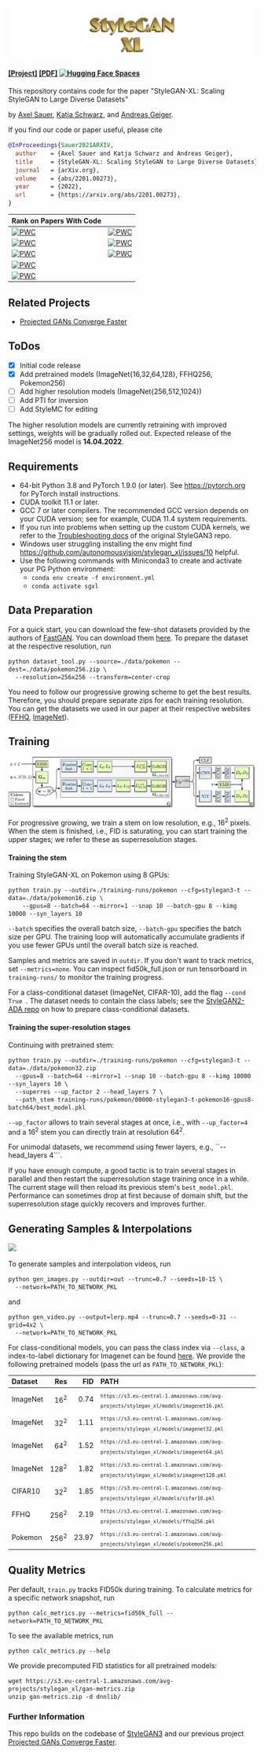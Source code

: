 <img src="misc/banner.png">


#### [[Project]](https://sites.google.com/view/stylegan-xl/)    [[PDF]](https://arxiv.org/abs/2202.00273)    [![Hugging Face Spaces](https://img.shields.io/badge/%F0%9F%A4%97%20Hugging%20Face-Spaces-blue)](https://huggingface.co/spaces/hysts/StyleGAN-XL)


This repository contains code for the paper "StyleGAN-XL: Scaling StyleGAN to Large Diverse Datasets"

by [Axel Sauer](https://axelsauer.com/), [Katja Schwarz](https://katjaschwarz.github.io/), and [Andreas Geiger](http://www.cvlibs.net/).


If you find our code or paper useful, please cite
```bibtex
@InProceedings{Sauer2021ARXIV,
  author    = {Axel Sauer and Katja Schwarz and Andreas Geiger},
  title     = {StyleGAN-XL: Scaling StyleGAN to Large Diverse Datasets},
  journal   = {arXiv.org},
  volume    = {abs/2201.00273},
  year      = {2022},
  url       = {https://arxiv.org/abs/2201.00273},
}
```

|Rank on Papers With Code|  &nbsp;
 :---  |  :---  
 [![PWC](https://img.shields.io/endpoint.svg?url=https://paperswithcode.com/badge/stylegan-xl-scaling-stylegan-to-large-diverse/image-generation-on-imagenet-32x32)](https://paperswithcode.com/sota/image-generation-on-imagenet-32x32?p=stylegan-xl-scaling-stylegan-to-large-diverse)|[![PWC](https://img.shields.io/endpoint.svg?url=https://paperswithcode.com/badge/stylegan-xl-scaling-stylegan-to-large-diverse/image-generation-on-cifar-10)](https://paperswithcode.com/sota/image-generation-on-cifar-10?p=stylegan-xl-scaling-stylegan-to-large-diverse)
[![PWC](https://img.shields.io/endpoint.svg?url=https://paperswithcode.com/badge/stylegan-xl-scaling-stylegan-to-large-diverse/image-generation-on-imagenet-64x64)](https://paperswithcode.com/sota/image-generation-on-imagenet-64x64?p=stylegan-xl-scaling-stylegan-to-large-diverse)|[![PWC](https://img.shields.io/endpoint.svg?url=https://paperswithcode.com/badge/stylegan-xl-scaling-stylegan-to-large-diverse/image-generation-on-ffhq-256-x-256)](https://paperswithcode.com/sota/image-generation-on-ffhq-256-x-256?p=stylegan-xl-scaling-stylegan-to-large-diverse)
[![PWC](https://img.shields.io/endpoint.svg?url=https://paperswithcode.com/badge/stylegan-xl-scaling-stylegan-to-large-diverse/image-generation-on-imagenet-128x128)](https://paperswithcode.com/sota/image-generation-on-imagenet-128x128?p=stylegan-xl-scaling-stylegan-to-large-diverse)|[![PWC](https://img.shields.io/endpoint.svg?url=https://paperswithcode.com/badge/stylegan-xl-scaling-stylegan-to-large-diverse/image-generation-on-pokemon-256x256)](https://paperswithcode.com/sota/image-generation-on-pokemon-256x256?p=stylegan-xl-scaling-stylegan-to-large-diverse)
[![PWC](https://img.shields.io/endpoint.svg?url=https://paperswithcode.com/badge/stylegan-xl-scaling-stylegan-to-large-diverse/image-generation-on-imagenet-256x256)](https://paperswithcode.com/sota/image-generation-on-imagenet-256x256?p=stylegan-xl-scaling-stylegan-to-large-diverse)|
[![PWC](https://img.shields.io/endpoint.svg?url=https://paperswithcode.com/badge/stylegan-xl-scaling-stylegan-to-large-diverse/image-generation-on-imagenet-512x512)](https://paperswithcode.com/sota/image-generation-on-imagenet-512x512?p=stylegan-xl-scaling-stylegan-to-large-diverse)|

## Related Projects ##
- [Projected GANs Converge Faster](https://github.com/autonomousvision/projected_gan)

## ToDos
- [x] Initial code release
- [x] Add pretrained models (ImageNet{16,32,64,128}, FFHQ256, Pokemon256)
- [ ] Add higher resolution models (ImageNet{256,512,1024})
- [ ] Add PTI for inversion
- [ ] Add StyleMC for editing

The higher resolution models are currently retraining with improved settings, weights will be gradually rolled out. Expected release of the ImageNet256 model is **14.04.2022**.

## Requirements ##
- 64-bit Python 3.8 and PyTorch 1.9.0 (or later). See https://pytorch.org for PyTorch install instructions.
- CUDA toolkit 11.1 or later.
- GCC 7 or later compilers. The recommended GCC version depends on your CUDA version; see for example, CUDA 11.4 system requirements.
- If you run into problems when setting up the custom CUDA kernels, we refer to the [Troubleshooting docs](https://github.com/NVlabs/stylegan3/blob/main/docs/troubleshooting.md#why-is-cuda-toolkit-installation-necessary) of the original StyleGAN3 repo.
- Windows user struggling installing the env might find https://github.com/autonomousvision/stylegan_xl/issues/10
  helpful.
- Use the following commands with Miniconda3 to create and activate your PG Python environment:
  - ```conda env create -f environment.yml```
  - ```conda activate sgxl```

## Data Preparation ##
For a quick start, you can download the few-shot datasets provided by the authors of [FastGAN](https://github.com/odegeasslbc/FastGAN-pytorch). You can download them [here](https://drive.google.com/file/d/1aAJCZbXNHyraJ6Mi13dSbe7pTyfPXha0/view). To prepare the dataset at the respective resolution, run
```
python dataset_tool.py --source=./data/pokemon --dest=./data/pokemon256.zip \
  --resolution=256x256 --transform=center-crop
```

You need to follow our progressive growing scheme to get the best results. Therefore, you should prepare separate zips for each training resolution. You can get the datasets we used in our paper at their respective websites ([FFHQ](https://github.com/NVlabs/ffhq-dataset), [ImageNet](https://image-net.org/)).

## Training ##

<img src="misc/system.png">

For progressive growing, we train a stem on low resolution, e.g., 16<sup>2</sup> pixels. When the stem is finished, i.e., FID is saturating, you can start training the upper stages; we refer to these as superresolution stages.

#### Training the stem

Training StyleGAN-XL on Pokemon using 8 GPUs:

```
python train.py --outdir=./training-runs/pokemon --cfg=stylegan3-t --data=./data/pokemon16.zip \
    --gpus=8 --batch=64 --mirror=1 --snap 10 --batch-gpu 8 --kimg 10000 --syn_layers 10
```
```--batch``` specifies the overall batch size, ```--batch-gpu``` specifies the batch size per GPU. The training loop will automatically accumulate gradients if you use fewer GPUs until the overall batch size is reached.

Samples and metrics are saved in ```outdir```. If you don't want to track metrics, set ```--metrics=none```. You can inspect fid50k_full.json or run tensorboard in ```training-runs/``` to monitor the training progress.

For a class-conditional dataset (ImageNet, CIFAR-10), add the flag ```--cond True ```. The dataset needs to contain the class labels; see the [StyleGAN2-ADA repo](https://github.com/NVlabs/stylegan2-ada-pytorch) on how to prepare class-conditional datasets.

#### Training the super-resolution stages
Continuing with pretrained stem:
```
python train.py --outdir=./training-runs/pokemon --cfg=stylegan3-t --data=./data/pokemon32.zip
  --gpus=8 --batch=64 --mirror=1 --snap 10 --batch-gpu 8 --kimg 10000 --syn_layers 10 \
  --superres --up_factor 2 --head_layers 7 \
  --path_stem training-runs/pokemon/00000-stylegan3-t-pokemon16-gpus8-batch64/best_model.pkl
```

```--up_factor``` allows to train several stages at once, i.e., with ```--up_factor=4``` and a 16<sup>2</sup> stem you can directly train at resolution  64<sup>2</sup>.

For unimodal datasets, we recommend using fewer layers, e.g., ``--head_layers 4```.

If you have enough compute, a good tactic is to train several stages in parallel and then restart the superresolution stage training once in a while. The current stage will then reload its previous stem's ```best_model.pkl```. Performance can sometimes drop at first because of domain shift, but the superresolution stage quickly recovers and improves further.


## Generating Samples & Interpolations ##
<img src="misc/teaser.png">

To generate samples and interpolation videos, run
```
python gen_images.py --outdir=out --trunc=0.7 --seeds=10-15 \
  --network=PATH_TO_NETWORK_PKL
```
and
```
python gen_video.py --output=lerp.mp4 --trunc=0.7 --seeds=0-31 --grid=4x2 \
  --network=PATH_TO_NETWORK_PKL
```
For class-conditional models, you can pass the class index via ```--class```, a index-to-label dictionary for Imagenet can be found [here](https://github.com/xl-sr/stylegan_xl_release/blob/main/misc/imagenet_idx2labels.txt).
We provide the following pretrained models (pass the url as `PATH_TO_NETWORK_PKL`):

|Dataset| Res | FID | PATH
 :---  |  ---:  |  ---:  | :---
ImageNet| 16<sup>2</sup>  |0.74|  <sub>`https://s3.eu-central-1.amazonaws.com/avg-projects/stylegan_xl/models/imagenet16.pkl`</sub><br>
ImageNet| 32<sup>2</sup>  |1.11|  <sub>`https://s3.eu-central-1.amazonaws.com/avg-projects/stylegan_xl/models/imagenet32.pkl`</sub><br>
ImageNet| 64<sup>2</sup>  |1.52|  <sub>`https://s3.eu-central-1.amazonaws.com/avg-projects/stylegan_xl/models/imagenet64.pkl`</sub><br>
ImageNet| 128<sup>2</sup> |1.82|  <sub>`https://s3.eu-central-1.amazonaws.com/avg-projects/stylegan_xl/models/imagenet128.pkl`</sub><br>
CIFAR10 | 32<sup>2</sup>  |1.85|  <sub>`https://s3.eu-central-1.amazonaws.com/avg-projects/stylegan_xl/models/cifar10.pkl`</sub><br>
FFHQ    | 256<sup>2</sup> |2.19|  <sub>`https://s3.eu-central-1.amazonaws.com/avg-projects/stylegan_xl/models/ffhq256.pkl`</sub><br>
Pokemon | 256<sup>2</sup> |23.97| <sub>`https://s3.eu-central-1.amazonaws.com/avg-projects/stylegan_xl/models/pokemon256.pkl`</sub><br>

## Quality Metrics ##
Per default, ```train.py``` tracks FID50k during training. To calculate metrics for a specific network snapshot, run

```
python calc_metrics.py --metrics=fid50k_full --network=PATH_TO_NETWORK_PKL
```

To see the available metrics, run
```
python calc_metrics.py --help
```

We provide precomputed FID statistics for all pretrained models:
```
wget https://s3.eu-central-1.amazonaws.com/avg-projects/stylegan_xl/gan-metrics.zip
unzip gan-metrics.zip -d dnnlib/
```

### Further Information
This repo builds on the codebase of [StyleGAN3](https://github.com/NVlabs/stylegan3) and our previous project [Projected GANs Converge Faster](https://github.com/autonomousvision/projected_gan).
